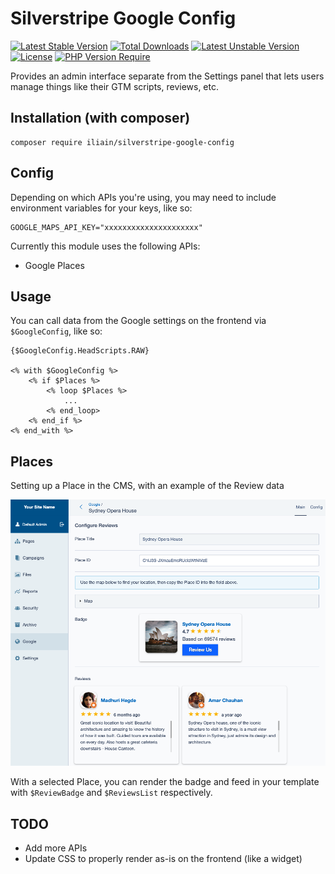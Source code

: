 # Silverstripe Google Config

[![Latest Stable Version](https://poser.pugx.org/iliain/silverstripe-google-config/v)](https://packagist.org/packages/iliain/silverstripe-google-config) 
[![Total Downloads](https://poser.pugx.org/iliain/silverstripe-google-config/downloads)](https://packagist.org/packages/iliain/silverstripe-google-config) 
[![Latest Unstable Version](https://poser.pugx.org/iliain/silverstripe-google-config/v/unstable)](https://packagist.org/packages/iliain/silverstripe-google-config) 
[![License](https://poser.pugx.org/iliain/silverstripe-google-config/license)](https://packagist.org/packages/iliain/silverstripe-google-config) 
[![PHP Version Require](https://poser.pugx.org/iliain/silverstripe-google-config/require/php)](https://packagist.org/packages/iliain/silverstripe-google-config)

Provides an admin interface separate from the Settings panel that lets users manage things like their GTM scripts, reviews, etc.

## Installation (with composer)

	composer require iliain/silverstripe-google-config

## Config

Depending on which APIs you're using, you may need to include environment variables for your keys, like so:

```
GOOGLE_MAPS_API_KEY="xxxxxxxxxxxxxxxxxxxxx"
```

Currently this module uses the following APIs:

* Google Places

## Usage

You can call data from the Google settings on the frontend via `$GoogleConfig`, like so:

```
{$GoogleConfig.HeadScripts.RAW}

<% with $GoogleConfig %>
    <% if $Places %>
        <% loop $Places %>
            ...
        <% end_loop>
    <% end_if %>
<% end_with %>
```

## Places 

Setting up a Place in the CMS, with an example of the Review data

![Example of setting up a Place](docs/images/place-fields.png)

With a selected Place, you can render the badge and feed in your template with `$ReviewBadge` and `$ReviewsList` respectively.

## TODO

* Add more APIs
* Update CSS to properly render as-is on the frontend (like a widget)
